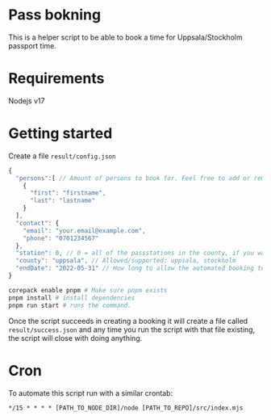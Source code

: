 # Pass bokning
This is a helper script to be able to book a time for Uppsala/Stockholm passport time.

# Requirements
Nodejs v17

# Getting started
Create a file `result/config.json`
```js
{
  "persons":[ // Amount of persons to book for. Feel free to add or remove, add empty objects if you want to be anonymous.
    {
      "first": "firstname",
      "last": "lastname"
    }
  ],
  "contact": {
    "email": "your.email@example.com",
    "phone": "0701234567"
  },
  "station": 0, // 0 = all of the passstations in the county, if you want a specific one you need to check it up.
  "county": "uppsala", // Allowed/supported: uppsala, stockholm
  "endDate": "2022-05-31" // How long to allow the automated booking to work
}
```

```bash
corepack enable pnpm # Make sure pnpm exists
pnpm install # install dependencies
pnpm run start # runs the command.
```

Once the script succeeds in creating a booking it will create a file called `result/success.json` and any time you run the script with that file existing, the script will close with doing anything.


# Cron
To automate this script run with a similar crontab:
```
*/15 * * * * [PATH_TO_NODE_DIR]/node [PATH_TO_REPO]/src/index.mjs
```
